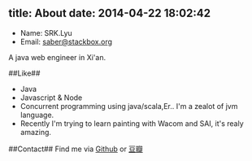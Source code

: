 title: About
date: 2014-04-22 18:02:42
---

+ Name: SRK.Lyu
+ Email: [saber@stackbox.org](saber@stackbox.org)

A java web engineer in Xi'an.

##Like##
+ Java
+ Javascript & Node
+ Concurrent programming using java/scala,Er.. I'm a zealot of jvm language.
+ Recently I'm trying to learn painting with Wacom and SAI, it's realy amazing.

##Contact##
Find me via [Github](http://www.github.com/superalsrk) or [豆瓣](http://www.douban.com/people/superalsrk/)